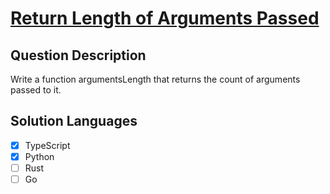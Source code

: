 # [Return Length of Arguments Passed](https://leetcode.com/problems/return-length-of-arguments-passed)

## Question Description

Write a function argumentsLength that returns the count of arguments passed to it.

## Solution Languages

- [x] TypeScript
- [x] Python
- [ ] Rust
- [ ] Go